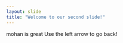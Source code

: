 ```yaml
---
layout: slide
title: "Welcome to our second slide!"
---
```

mohan is great
Use the left arrow to go back!
